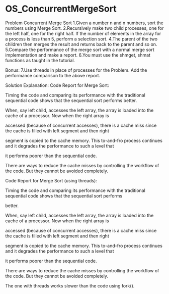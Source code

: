 # OS_ConcurrentMergeSort

Problem
Concurrent Merge Sort
1.Given a number n and n numbers, sort the numbers using Merge Sort.
2.Recursively make two child processes, one for the left half, one for the right half. If the number of
elements in the array for a process is less than 5, perform a selection sort.
4.The parent of the two children then merges the result and returns back to the parent and so on.
5.Compare the performance of the merge sort with a normal merge sort implementation and make a
report.
6.You must use the shmget, shmat functions as taught in the tutorial.

Bonus:
7.Use threads in place of processes for the Problem. Add the performance comparison to the above report.


Solution Explanation:
Code Report for Merge Sort:

Timing the code and comparing its performance with the traditional sequential code shows that the sequential sort performs better.

When, say left child, accesses the left array, the array is loaded into the cache of a processor. Now when the right array is 

accessed (because of concurrent accesses), there is a cache miss since the cache is filled with left segment and then right 

segment is copied to the cache memory. This to-and-fro process continues and it degrades the performance to such a level that 

it performs poorer than the sequential code.

There are ways to reduce the cache misses by controlling the workflow of the code. But they cannot be avoided completely.

Code Report for Merge Sort (using threads):

Timing the code and comparing its performance with the traditional sequential code shows that the sequential sort performs 

better.

When, say left child, accesses the left array, the array is loaded into the cache of a processor. Now when the right array is 

accessed (because of concurrent accesses), there is a cache miss since the cache is filled with left segment and then right 

segment is copied to the cache memory. This to-and-fro process continues and it degrades the performance to such a level that 

it performs poorer than the sequential code.

There are ways to reduce the cache misses by controlling the workflow of the code. But they cannot be avoided completely.

The one with threads works slower than the code using fork().


